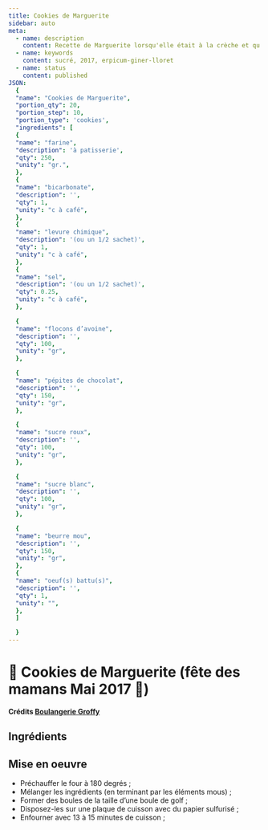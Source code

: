 ```yaml
---
title: Cookies de Marguerite
sidebar: auto
meta:
  - name: description
    content: Recette de Marguerite lorsqu'elle était à la crèche et qu'elle était gardée par une des filles de la boulangerie Groffy
  - name: keywords
    content: sucré, 2017, erpicum-giner-lloret
  - name: status
    content: published
JSON:
  {
  "name": "Cookies de Marguerite",
  "portion_qty": 20,
  "portion_step": 10,
  "portion_type": 'cookies',
  "ingredients": [
  {
  "name": "farine",
  "description": 'à patisserie',
  "qty": 250,
  "unity": "gr.",
  },
  {
  "name": "bicarbonate",
  "description": '',
  "qty": 1,
  "unity": "c à café",
  },
  {
  "name": "levure chimique",
  "description": '(ou un 1/2 sachet)',
  "qty": 1,
  "unity": "c à café",
  },
  {
  "name": "sel",
  "description": '(ou un 1/2 sachet)',
  "qty": 0.25,
  "unity": "c à café",
  },

  {
  "name": "flocons d’avoine",
  "description": '',
  "qty": 100,
  "unity": "gr",
  },

  {
  "name": "pépites de chocolat",
  "description": '',
  "qty": 150,
  "unity": "gr",
  },

  {
  "name": "sucre roux",
  "description": '',
  "qty": 100,
  "unity": "gr",
  },

  {
  "name": "sucre blanc",
  "description": '',
  "qty": 100,
  "unity": "gr",
  },

  {
  "name": "beurre mou",
  "description": '',
  "qty": 150,
  "unity": "gr",
  },
  {
  "name": "oeuf(s) battu(s)",
  "description": '',
  "qty": 1,
  "unity": "",
  },
  ]

  }
---
```

# :cookie: Cookies de Marguerite (fête des mamans Mai 2017 🤱)

**Crédits [Boulangerie Groffy](https://www.groffy.be/)**

## Ingrédients

<recipePortion :recette="$page.frontmatter.JSON" />

## Mise en oeuvre
- Préchauffer le four à 180 degrés ;
- Mélanger les ingrédients (en terminant par les éléments mous)  ;
- Former des boules de la taille d’une boule de golf ;
- Disposez-les sur une plaque de cuisson avec du papier sulfurisé ;
- Enfourner avec 13 à 15 minutes de cuisson ;
